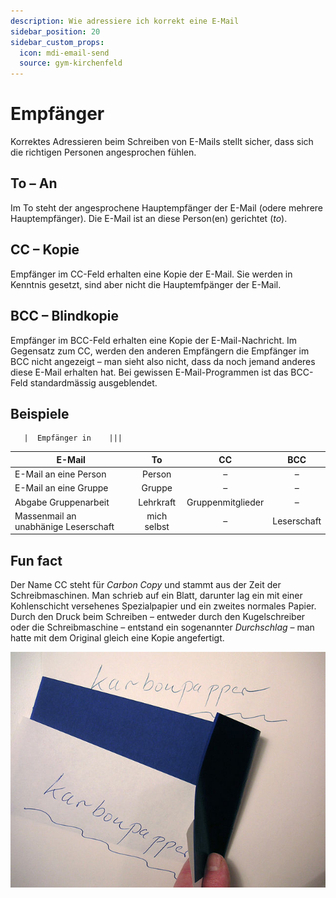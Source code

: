 ```yaml
---
description: Wie adressiere ich korrekt eine E-Mail
sidebar_position: 20
sidebar_custom_props:
  icon: mdi-email-send
  source: gym-kirchenfeld
---
```


# Empfänger



Korrektes Adressieren beim Schreiben von E-Mails stellt sicher, dass sich die richtigen Personen angesprochen fühlen.

## To – An
Im To steht der angesprochene Hauptempfänger der E-Mail (odere mehrere Hauptempfänger). Die E-Mail ist an diese Person(en) gerichtet (*to*).

## CC – Kopie
Empfänger im CC-Feld erhalten eine Kopie der E-Mail. Sie werden in Kenntnis gesetzt, sind aber nicht die Hauptemfpänger der E-Mail.

## BCC – Blindkopie
Empfänger im BCC-Feld erhalten eine Kopie der E-Mail-Nachricht. Im Gegensatz zum CC, werden den anderen Empfängern die Empfänger im BCC nicht angezeigt – man sieht also nicht, dass da noch jemand anderes diese E-Mail erhalten hat.
Bei gewissen E-Mail-Programmen ist das BCC-Feld standardmässig ausgeblendet.



## Beispiele

       |  Empfänger in    |||
| E-Mail                               |     To      |        CC         |     BCC     |
| ------------------------------------ | :---------: | :---------------: | :---------: |
| E-Mail an eine Person                |   Person    |         –         |      –      |
| E-Mail an eine Gruppe                |   Gruppe    |         –         |      –      |
| Abgabe Gruppenarbeit                 |  Lehrkraft  | Gruppenmitglieder |      –      |
| Massenmail an unabhänige Leserschaft | mich selbst |         –         | Leserschaft |


## Fun fact
Der Name CC steht für *Carbon Copy* und stammt aus der Zeit der Schreibmaschinen.
Man schrieb auf ein Blatt, darunter lag ein mit einer Kohlenschicht versehenes Spezialpapier und ein zweites normales Papier. Durch den Druck beim Schreiben – entweder durch den Kugelschreiber oder die Schreibmaschine – entstand ein sogenannter *Durchschlag* – man hatte mit dem Original gleich eine Kopie angefertigt.

![Holger.Ellgaard / [CC BY-SA](https://creativecommons.org/licenses/by-sa/3.0)](./images/karbonkopia.jpg)
